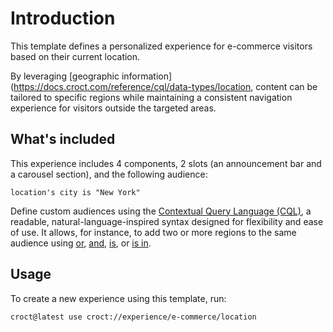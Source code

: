 # Introduction

This template defines a personalized experience for e-commerce visitors based on their current location.

By leveraging [geographic information](https://docs.croct.com/reference/cql/data-types/location, content can be tailored to specific regions while maintaining a consistent navigation experience for visitors outside the targeted areas.

## What's included

This experience includes 4 components, 2 slots (an announcement bar and a carousel section), and the following audience:

```cql
location's city is "New York"
```

Define custom audiences using the [Contextual Query Language (CQL)](https://docs.croct.com/reference/cql/introduction), a readable, natural-language-inspired syntax designed for flexibility and ease of use. It allows, for instance, to add two or more regions to the same audience using [or](https://docs.croct.com/reference/cql/expressions/operations/logical#or), [and](https://docs.croct.com/reference/cql/expressions/operations/logical#and), [is](https://docs.croct.com/reference/cql/expressions/tests/comparison#equal), or [is in](https://docs.croct.com/reference/cql/expressions/tests/collection#in).

## Usage

To create a new experience using this template, run:

```js-pm
croct@latest use croct://experience/e-commerce/location
```
